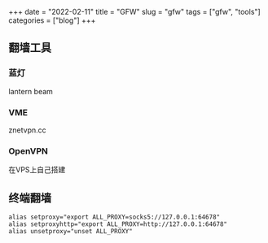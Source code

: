 +++ 
date = "2022-02-11"
title = "GFW"
slug = "gfw" 
tags = ["gfw", "tools"]
categories = ["blog"]
+++

## 翻墙工具

### 蓝灯
lantern
beam

### VME
znetvpn.cc

### OpenVPN
在VPS上自己搭建

## 终端翻墙
```
alias setproxy="export ALL_PROXY=socks5://127.0.0.1:64678"
alias setproxyhttp="export ALL_PROXY=http://127.0.0.1:64678"
alias unsetproxy="unset ALL_PROXY"
```
